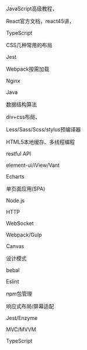 JavaScript高级教程，

React官方文档，react45讲，

TypeScript

CSS几种常用的布局

Jest

Webpack按需加载

Nginx

Java

数据结构算法





div+css布局、

Less/Sass/Scss/stylus预编译器

HTML5本地缓存、多线程编程

restful API

element-ui/iView/Vant

Echarts

单页面应用(SPA)

Node.js

HTTP

WebSocket

Webpack/Gulp

Canvas

设计模式

bebal

Eslint

npm包管理

响应式布局/屏幕适配

Jest/Enzyme

MVC/MVVM

TypeScript

